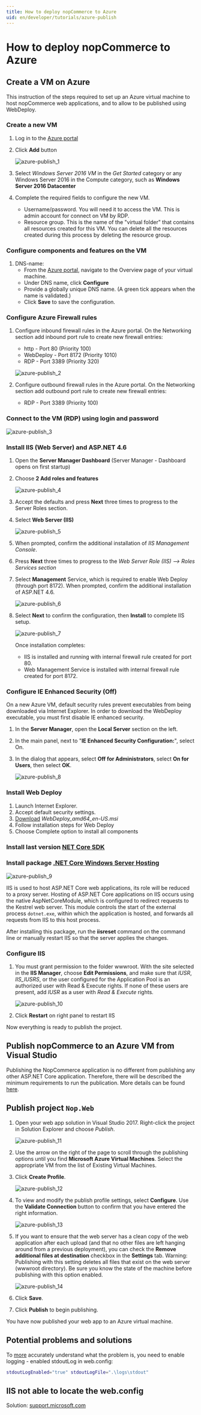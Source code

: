 ```yaml
---
title: How to deploy nopCommerce to Azure
uid: en/developer/tutorials/azure-publish
---
```


# How to deploy nopCommerce to Azure

## Create a VM on Azure

This instruction of the steps required to set up an Azure virtual machine to host nopCommerce web applications, and to allow to be published using WebDeploy.

### Create a new VM

1. Log in to the [Azure portal](https://portal.azure.com/)
1. Click **Add** button

    ![azure-publish_1](_static/azure-publish/azure-publish_1.png)

1. Select *Windows Server 2016 VM* in the *Get Started* category or any Windows Server 2016 in the Compute category, such as **Windows Server 2016 Datacenter**
1. Complete the required fields to configure the new VM.
    - Username/password. You will need it to access the VM. This is admin account for connect on VM by RDP.
    - Resource group. This is the name of the "virtual folder" that contains all resources created for this VM. You can delete all the resources created during this process by deleting the resource group.

### Configure components and features on the VM

1. DNS-name:
    - From the [Azure portal](https://portal.azure.com/), navigate to the Overview page of your virtual machine.
    - Under DNS name, click **Configure**
    - Provide a globally unique DNS name. (A green tick appears when the name is validated.)
    - Click **Save** to save the configuration.

### Configure Azure Firewall rules

1. Configure inbound firewall rules in the Azure portal. On the Networking section add inbound port rule to create new firewall entries:
    - http - Port 80 (Priority 100)
    - WebDeploy - Port 8172 (Priority 1010)
    - RDP - Port 3389 (Priority 320)

    ![azure-publish_2](_static/azure-publish/azure-publish_2.png)

2. Configure outbound firewall rules in the Azure portal. On the Networking section add outbound port rule to create new firewall entries:
    - RDP - Port 3389 (Priority 100)

### Connect to the VM (RDP) using login and password

![azure-publish_3](_static/azure-publish/azure-publish_3.png)

### Install IIS (Web Server) and ASP.NET 4.6

1. Open the **Server Manager Dashboard** (Server Manager - Dashboard opens on first startup)
1. Choose **2 Add roles and features**

    ![azure-publish_4](_static/azure-publish/azure-publish_4.png)

1. Accept the defaults and press **Next** three times to progress to the Server Roles section.
1. Select **Web Server (IIS)**

    ![azure-publish_5](_static/azure-publish/azure-publish_5.png)

1. When prompted, confirm the additional installation of *IIS Management Console*.
1. Press **Next** three times to progress to the *Web Server Role (IIS) --> Roles Services section*
1. Select **Management** Service, which is required to enable Web Deploy (through port 8172). When prompted, confirm the additional installation of ASP.NET 4.6.

    ![azure-publish_6](_static/azure-publish/azure-publish_6.png)

1. Select **Next** to confirm the configuration, then **Install** to complete IIS setup.

    ![azure-publish_7](_static/azure-publish/azure-publish_7.png)

    Once installation completes:
    - IIS is installed and running with internal firewall rule created for port 80.
    - Web Management Service is installed with internal firewall rule created for port 8172.

### Configure IE Enhanced Security (Off)

On a new Azure VM, default security rules prevent executables from being downloaded via Internet Explorer. In order to download the WebDeploy executable, you must first disable IE enhanced security.

1. In the **Server Manager**, open the **Local Server** section on the left.
1. In the main panel, next to "**IE Enhanced Security Configuration:**", select On.
1. In the dialog that appears, select **Off for Administrators**, select **On for Users**, then select **OK**.

    ![azure-publish_8](_static/azure-publish/azure-publish_8.png)

### Install Web Deploy

1. Launch Internet Explorer.
1. Accept default security settings.
1. [Download](https://www.microsoft.com/download/details.aspx?id=43717) *WebDeploy_amd64_en-US.msi*
1. Follow installation steps for Web Deploy
1. Choose Complete option to install all components

### Install last version [NET Core SDK](https://www.microsoft.com/net/download/all)

### Install package [.NET Core Windows Server Hosting](https://www.microsoft.com/net/download/all)

![azure-publish_9](_static/azure-publish/azure-publish_9.png)

IIS is used to host ASP.NET Core web applications, its role will be reduced to a proxy server. Hosting of ASP.NET Core applications on IIS occurs using the native AspNetCoreModule, which is configured to redirect requests to the Kestrel web server. This module controls the start of the external process `dotnet.exe`, within which the application is hosted, and forwards all requests from IIS to this host process.

After installing this package, run the **iisreset** command on the command line or manually restart IIS so that the server applies the changes.

### Configure IIS

1. You must grant permission to the folder wwwroot. With the site selected in the **IIS Manager**, choose **Edit Permissions**, and make sure that *IUSR*, *IIS_IUSRS*, or the user configured for the Application Pool is an authorized user with Read & Execute rights. If none of these users are present, add *IUSR* as a user with *Read & Execute* rights.

    ![azure-publish_10](_static/azure-publish/azure-publish_10.png)

1. Click **Restart** on right panel to restart IIS

Now everything is ready to publish the project.

## Publish nopCommerce to an Azure VM from Visual Studio

Publishing the NopCommerce application is no different from publishing any other ASP.NET Core application. Therefore, there will be described the minimum requirements to run the publication. More details can be found [here](https://docs.microsoft.com/aspnet/core/tutorials/publish-to-azure-webapp-using-vs?view=aspnetcore-2.1#deploy-the-app-to-azure).

## Publish project `Nop.Web`

1. Open your web app solution in Visual Studio 2017. Right-click the project in Solution Explorer and choose *Publish*.

    ![azure-publish_11](_static/azure-publish/azure-publish_11.png)

1. Use the arrow on the right of the page to scroll through the publishing options until you find **Microsoft Azure Virtual Machines**. Select the appropriate VM from the list of Existing Virtual Machines.
1. Click **Create Profile**.

    ![azure-publish_12](_static/azure-publish/azure-publish_12.png)

1. To view and modify the publish profile settings, select **Configure**. Use the **Validate Connection** button to confirm that you have entered the right information.

    ![azure-publish_13](_static/azure-publish/azure-publish_13.png)

1. If you want to ensure that the web server has a clean copy of the web application after each upload (and that no other files are left hanging around from a previous deployment), you can check the **Remove additional files at destination** checkbox in the **Settings** tab. Warning: Publishing with this setting deletes all files that exist on the web server (wwwroot directory). Be sure you know the state of the machine before publishing with this option enabled.

    ![azure-publish_14](_static/azure-publish/azure-publish_14.png)

1. Click **Save**.
1. Click **Publish** to begin publishing.

You have now published your web app to an Azure virtual machine.

## Potential problems and solutions

To [more](https://docs.microsoft.com/aspnet/core/host-and-deploy/aspnet-core-module?view=aspnetcore-2.0) accurately understand what the problem is, you need to enable logging - enabled stdoutLog in web.config:

```sh
stdoutLogEnabled="true" stdoutLogFile=".\logs\stdout"
```

## IIS not able to locate the web.config

Solution:  [support.microsoft.com](http://support.microsoft.com/kb/942055)
